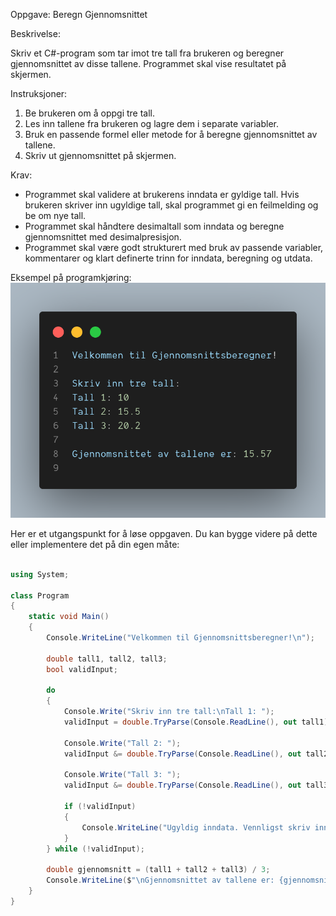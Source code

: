 Oppgave: Beregn Gjennomsnittet 

Beskrivelse: 

Skriv et C#-program som tar imot tre tall fra brukeren og beregner gjennomsnittet av disse tallene. Programmet skal vise resultatet på skjermen.  

Instruksjoner: 
1. Be brukeren om å oppgi tre tall. 
2. Les inn tallene fra brukeren og lagre dem i separate variabler. 
3. Bruk en passende formel eller metode for å beregne gjennomsnittet av tallene. 
4. Skriv ut gjennomsnittet på skjermen. 

Krav: 

* Programmet skal validere at brukerens inndata er gyldige tall. Hvis brukeren skriver inn ugyldige tall, skal programmet gi en feilmelding og be om nye tall. 
* Programmet skal håndtere desimaltall som inndata og beregne gjennomsnittet med desimalpresisjon. 
* Programmet skal være godt strukturert med bruk av passende variabler, kommentarer og klart definerte trinn for inndata, beregning og utdata. 

Eksempel på programkjøring: 
![](img/gjennomgang.png)

Her er et utgangspunkt for å løse oppgaven. Du kan bygge videre på dette eller implementere det på din egen måte: 

```csharp

using System;

class Program
{
    static void Main()
    {
        Console.WriteLine("Velkommen til Gjennomsnittsberegner!\n");

        double tall1, tall2, tall3;
        bool validInput;

        do
        {
            Console.Write("Skriv inn tre tall:\nTall 1: ");
            validInput = double.TryParse(Console.ReadLine(), out tall1);

            Console.Write("Tall 2: ");
            validInput &= double.TryParse(Console.ReadLine(), out tall2);

            Console.Write("Tall 3: ");
            validInput &= double.TryParse(Console.ReadLine(), out tall3);

            if (!validInput)
            {
                Console.WriteLine("Ugyldig inndata. Vennligst skriv inn tall på riktig format.");
            }
        } while (!validInput);

        double gjennomsnitt = (tall1 + tall2 + tall3) / 3;
        Console.WriteLine($"\nGjennomsnittet av tallene er: {gjennomsnitt.ToString("F2")}");
    }
}
```

